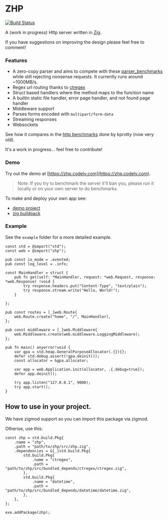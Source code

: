 # ZHP

[![Build Status](https://travis-ci.org/frmdstryr/zhp.svg?branch=master)](https://travis-ci.org/frmdstryr/zhp)

A (work in progress) Http server written in [Zig](https://ziglang.org/).

If you have suggestions on improving the design please feel free to comment!

### Features

- A zero-copy parser and aims to compete with these [parser_benchmarks](https://github.com/rust-bakery/parser_benchmarks/tree/master/http)
while still rejecting nonsense requests. It currently runs around ~1000MB/s.
- Regex url routing thanks to [ctregex](https://github.com/alexnask/ctregex.zig)
- Struct based handlers where the method maps to the function name
- A builtin static file handler, error page handler, and not found page handler
- Middleware support
- Parses forms encoded with `multipart/form-data`
- Streaming responses
- Websockets

See how it compares in the [http benchmarks](https://gist.github.com/kprotty/3f369f46293a421f09190b829cfb48f7#file-newresults-md)
done by kprotty (now very old).

It's a work in progress... feel free to contribute!


### Demo

Try out the demo at [https://zhp.codelv.com](https://zhp.codelv.com).

> Note: If you try to benchmark the server it'll ban you, please run it locally
> or on your own server to do benchmarks.

To make and deploy your own app see:
- [demo project](https://github.com/frmdstryr/zhp-demo)
- [zig buildpack](https://github.com/frmdstryr/zig-buildpack)


### Example

See the `example` folder for a more detailed example.

```zig
const std = @import("std");
const web = @import("zhp");

pub const io_mode = .evented;
pub const log_level = .info;

const MainHandler = struct {
    pub fn get(self: *MainHandler, request: *web.Request, response: *web.Response) !void {
        try response.headers.put("Content-Type", "text/plain");
        try response.stream.write("Hello, World!");
    }

};

pub const routes = [_]web.Route{
    web.Route.create("home", "/", MainHandler),
};

pub const middleware = [_]web.Middleware{
    web.Middleware.create(web.middleware.LoggingMiddleware);
};

pub fn main() anyerror!void {
    var gpa = std.heap.GeneralPurposeAllocator(.{}){};
    defer std.debug.assert(!gpa.deinit());
    const allocator = &gpa.allocator;

    var app = web.Application.init(allocator, .{.debug=true});
    defer app.deinit();

    try app.listen("127.0.0.1", 9000);
    try app.start();
}

```

## How to use in your project.

We have zigmod support so you can import this package via zigmod.

Otherise, use this:

```zig
const zhp = std.build.Pkg{
    .name = "zhp",
    .path = "path/to/zhp/src/zhp.zig",
    .dependencies = &[_]std.build.Pkg{
        std.build.Pkg{
            .name = "ctregex",
            .path = "path/to/zhp/src/bundled_depends/ctregex/ctregex.zig",
        },
        std.build.Pkg{
            .name = "datetime",
            .path = "path/to/zhp/src/bundled_depends/datetime/datetime.zig",
        },
    },
};

exe.addPackage(zhp);
```